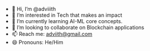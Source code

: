 - 👋 Hi, I’m @adviiith
- 👀 I’m interested in Tech that makes an impact
- 🌱 I’m currently learning AI-ML core concepts.
- 💞️ I’m looking to collaborate on Blockchain applications
- 📫 Reach me: adviith@gmail.com
- 😄 Pronouns: He/Him


